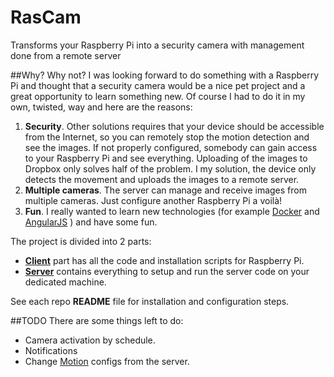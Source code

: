 # RasCam
Transforms your Raspberry Pi into a security camera with management done from a remote server

##Why?
Why not? I was looking forward to do something with a Raspberry Pi and thought that a security camera would be a nice pet project and a great opportunity to learn something new.
Of course I had to do it in my own, twisted, way and here are the reasons:

1. **Security**. Other solutions requires that your device should be accessible from the Internet, so you can remotely stop the motion detection and see the images.
        If not properly configured, somebody can gain access to your Raspberry Pi and see everything. Uploading of the images to Dropbox only solves half of the problem.
        I my solution, the device only detects the movement and uploads the images to a remote server.
2. **Multiple cameras**. The server can manage and receive images from multiple cameras. Just configure another Raspberry Pi a voilà!
3. **Fun**. I really wanted to learn new technologies (for example [Docker](https://www.docker.com) and [AngularJS](https://angularjs.org) ) and have some fun.

The project is divided into 2 parts:

 - **[Client](https://github.com/SillentTroll/rascam_client)** part has all the code and installation scripts for Raspberry Pi.
 - **[Server](https://github.com/SillentTroll/rascam_server)** contains everything to setup and run the server code on your dedicated machine.

See each repo **README** file for installation and configuration steps.

##TODO
There are some things left to do:

 - Camera activation by schedule.
 - Notifications
 - Change [Motion](http://www.lavrsen.dk/foswiki/bin/view/Motion/WebHome) configs from the server.
  